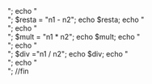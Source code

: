 <?php
#solicitar dos numeros y calcular la suma , resta, multiplicacion y6 division.
//variables para los procesos

$n1= ("Ingrese numero1:");
$n2= ("Ingrese numero2:");
$suma = "n1 + n2";
echo $suma;
echo "</br>";
echo "</br>";
$resta = "n1 - n2";
echo $resta;
echo "</br>";
echo "</br>";
$mult = "n1 * n2";
echo $mult;
echo "</br>";
echo "</br>";
$div ="n1 / n2";
echo $div;
echo "</br>";
echo "</br>";

//fin
